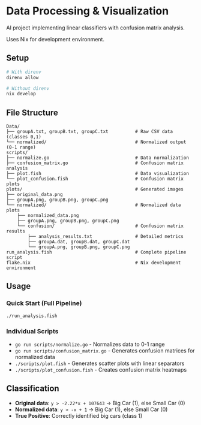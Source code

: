 # Data Processing & Visualization

AI project implementing linear classifiers with confusion matrix analysis.

Uses Nix for development environment.

## Setup
```bash
# With direnv
direnv allow

# Without direnv
nix develop
```

## File Structure
```
Data/
├── groupA.txt, groupB.txt, groupC.txt          # Raw CSV data (classes 0,1)
└── normalized/                                 # Normalized output (0-1 range)
scripts/
├── normalize.go                                # Data normalization
├── confusion_matrix.go                         # Confusion matrix analysis
├── plot.fish                                   # Data visualization
└── plot_confusion.fish                         # Confusion matrix plots
plots/                                          # Generated images
├── original_data.png
├── groupA.png, groupB.png, groupC.png
└── normalized/                                 # Normalized data plots
    ├── normalized_data.png
    ├── groupA.png, groupB.png, groupC.png
    └── confusion/                              # Confusion matrix results
        ├── analysis_results.txt                # Detailed metrics
        ├── groupA.dat, groupB.dat, groupC.dat
        └── groupA.png, groupB.png, groupC.png
run_analysis.fish                               # Complete pipeline script
flake.nix                                       # Nix development environment
```

## Usage

### Quick Start (Full Pipeline)
```bash
./run_analysis.fish
```

### Individual Scripts
- `go run scripts/normalize.go` - Normalizes data to 0-1 range
- `go run scripts/confusion_matrix.go` - Generates confusion matrices for normalized data
- `./scripts/plot.fish` - Generates scatter plots with linear separators
- `./scripts/plot_confusion.fish` - Creates confusion matrix heatmaps

## Classification
- **Original data**: `y > -2.22*x + 107643` → Big Car (1), else Small Car (0)
- **Normalized data**: `y > -x + 1` → Big Car (1), else Small Car (0)
- **True Positive**: Correctly identified big cars (class 1)